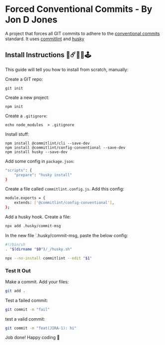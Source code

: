 # Forced Conventional Commits - By Jon D Jones

A project that forces all GIT commits to adhere to the [conventional commits](https://www.conventionalcommits.org/en/v1.0.0/) standard.  It uses [commitlint](https://github.com/conventional-changelog/commitlint) and [husky](https://www.npmjs.com/package/husky)

## Install Instructions 👾☄️👻👺🕹️

This guide will tell you how to install from scratch, manually:

Create a GIT repo:

```
git init
```

Create a new project:

```
npm init
```

Create a `.gitignore`:

```
echo node_modules  > .gitignore
```

Install stuff:

```
npm install @commitlint/cli --save-dev
npm install @commitlint/config-conventional --save-dev
npm install husky --save-dev
```

Add some config in `package.json`:

```bash
"scripts": {
    "prepare": "husky install"
}
```

Create a file called `commitlint.config.js`.  Add this config:

```bash
module.exports = {
    extends: ['@commitlint/config-conventional'],
};
```

Add a husky hook.  Create a file:

```bash
npx add .husky/commit-msg
```

In the new file `.husky/commit-msg, paste the below config:

```bash
#!/bin/sh
. "$(dirname "$0")/_/husky.sh"

npx --no-install commitlint --edit "$1"
```

### Test It Out

Make a commit.  Add your files:

```bash
git add .
```

Test a failed commit:

```bash
git commit -m "fail"
```

test a valid commit:

```bash
git commit -m "feat(JIRA-1): hi"
```

Job done!  Happy coding 🤘